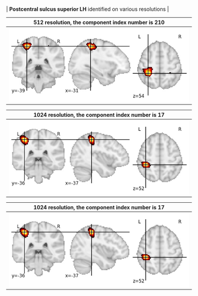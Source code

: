 


| **Postcentral sulcus superior LH** identified on various resolutions |

| 512 resolution, the component index number is 210|  
|:---:|  
| ![Component 512](../512/final/210.jpg "From component 512: Postcentral sulcus superior LH") |

| 1024 resolution, the component index number is 17|  
|:---:|  
| ![Component 1024](../1024/final/17.jpg "From component 1024: Postcentral sulcus superior LH") |

| 1024 resolution, the component index number is 17|  
|:---:|  
| ![Component 1024](../1024/final/17.jpg "From component 1024: Postcentral sulcus superior LH") |